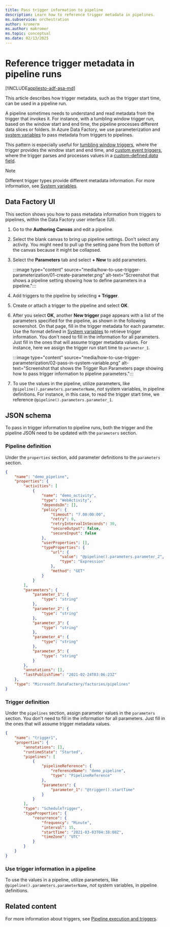 ```yaml
---
title: Pass trigger information to pipeline
description: Learn how to reference trigger metadata in pipelines.
ms.subservice: orchestration
author: kromerm
ms.author: makromer
ms.topic: conceptual
ms.date: 02/13/2025
---
```


# Reference trigger metadata in pipeline runs

[!INCLUDE[appliesto-adf-asa-md](includes/appliesto-adf-asa-md.md)]

This article describes how trigger metadata, such as the trigger start time, can be used in a pipeline run.

A pipeline sometimes needs to understand and read metadata from the trigger that invokes it. For instance, with a tumbling window trigger run, based on the window start and end time, the pipeline processes different data slices or folders. In Azure Data Factory, we use parameterization and [system variables](control-flow-system-variables.md) to pass metadata from triggers to pipelines.

This pattern is especially useful for [tumbling window triggers](how-to-create-tumbling-window-trigger.md), where the trigger provides the window start and end time, and [custom event triggers](how-to-create-custom-event-trigger.md), where the trigger parses and processes values in a [custom-defined *data* field](../event-grid/event-schema.md).

> [!NOTE]
> Different trigger types provide different metadata information. For more information, see [System variables](control-flow-system-variables.md).

## Data Factory UI

This section shows you how to pass metadata information from triggers to pipelines, within the Data Factory user interface (UI).

1. Go to the **Authoring Canvas** and edit a pipeline.

1. Select the blank canvas to bring up pipeline settings. Don't select any activity. You might need to pull up the setting pane from the bottom of the canvas because it might be collapsed.

1. Select the **Parameters** tab and select **+ New** to add parameters.

    :::image type="content" source="media/how-to-use-trigger-parameterization/01-create-parameter.png" alt-text="Screenshot that shows a pipeline setting showing how to define parameters in a pipeline.":::

1. Add triggers to the pipeline by selecting **+ Trigger**.

1. Create or attach a trigger to the pipeline and select **OK**.

1. After you select **OK**, another **New trigger** page appears with a list of the parameters specified for the pipeline, as shown in the following screenshot. On that page, fill in the trigger metadata for each parameter. Use the format defined in [System variables](control-flow-system-variables.md) to retrieve trigger information. You don't need to fill in the information for all parameters. Just fill in the ones that will assume trigger metadata values. For instance, here we assign the trigger run start time to `parameter_1`.

    :::image type="content" source="media/how-to-use-trigger-parameterization/02-pass-in-system-variable.png" alt-text="Screenshot that shows the Trigger Run Parameters page showing how to pass trigger information to pipeline parameters.":::

1. To use the values in the pipeline, utilize parameters, like `@pipeline().parameters.parameterName`, *not* system variables, in pipeline definitions. For instance, in this case, to read the trigger start time, we reference `@pipeline().parameters.parameter_1`.

## JSON schema

To pass in trigger information to pipeline runs, both the trigger and the pipeline JSON need to be updated with the `parameters` section.

### Pipeline definition

Under the `properties` section, add parameter definitions to the `parameters` section.

```json
{
    "name": "demo_pipeline",
    "properties": {
        "activities": [
            {
                "name": "demo_activity",
                "type": "WebActivity",
                "dependsOn": [],
                "policy": {
                    "timeout": "7.00:00:00",
                    "retry": 0,
                    "retryIntervalInSeconds": 30,
                    "secureOutput": false,
                    "secureInput": false
                },
                "userProperties": [],
                "typeProperties": {
                    "url": {
                        "value": "@pipeline().parameters.parameter_2",
                        "type": "Expression"
                    },
                    "method": "GET"
                }
            }
        ],
        "parameters": {
            "parameter_1": {
                "type": "string"
            },
            "parameter_2": {
                "type": "string"
            },
            "parameter_3": {
                "type": "string"
            },
            "parameter_4": {
                "type": "string"
            },
            "parameter_5": {
                "type": "string"
            }
        },
        "annotations": [],
        "lastPublishTime": "2021-02-24T03:06:23Z"
    },
    "type": "Microsoft.DataFactory/factories/pipelines"
}
```

### Trigger definition

Under the `pipelines` section, assign parameter values in the `parameters` section. You don't need to fill in the information for all parameters. Just fill in the ones that will assume trigger metadata values.

```json
{
    "name": "trigger1",
    "properties": {
        "annotations": [],
        "runtimeState": "Started",
        "pipelines": [
            {
                "pipelineReference": {
                    "referenceName": "demo_pipeline",
                    "type": "PipelineReference"
                },
                "parameters": {
                    "parameter_1": "@trigger().startTime"
                }
            }
        ],
        "type": "ScheduleTrigger",
        "typeProperties": {
            "recurrence": {
                "frequency": "Minute",
                "interval": 15,
                "startTime": "2021-03-03T04:38:00Z",
                "timeZone": "UTC"
            }
        }
    }
}
```

### Use trigger information in a pipeline

To use the values in a pipeline, utilize parameters, like `@pipeline().parameters.parameterName`, *not* system variables, in pipeline definitions.

## Related content

For more information about triggers, see [Pipeline execution and triggers](concepts-pipeline-execution-triggers.md#trigger-types).
